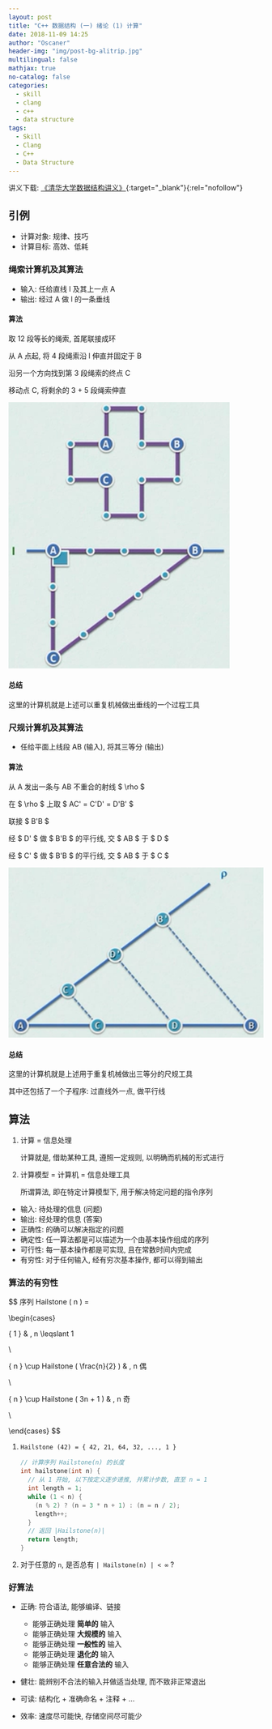```yaml
---
layout: post
title: "C++ 数据结构 (一) 绪论 (1) 计算"
date: 2018-11-09 14:25
author: "Oscaner"
header-img: "img/post-bg-alitrip.jpg"
multilingual: false
mathjax: true
no-catalog: false
categories:
  - skill
  - clang
  - c++
  - data structure
tags:
  - Skill
  - Clang
  - C++
  - Data Structure
---
```


讲义下载: [《清华大学数据结构讲义》](https://pan.baidu.com/s/1Sk6_EC6LUUFaVSy4Idpzrg){:target="_blank"}{:rel="nofollow"}

## 引例

- 计算对象: 规律、技巧
- 计算目标: 高效、低耗

### 绳索计算机及其算法

- 输入: 任给直线 l 及其上一点 A
- 输出: 经过 A 做 l 的一条垂线

#### 算法

取 12 段等长的绳索, 首尾联接成环

从 A 点起, 将 4 段绳索沿 l 伸直并固定于 B

沿另一个方向找到第 3 段绳索的终点 C

移动点 C, 将剩余的 3 + 5 段绳索伸直

![1.png](/img/in-post/skill/data-structure/post-intro-calc/1.png)

#### 总结

这里的计算机就是上述可以重复机械做出垂线的一个过程工具

### 尺规计算机及其算法

- 任给平面上线段 AB (输入), 将其三等分 (输出)

#### 算法

从 A 发出一条与 AB 不重合的射线 $ \rho $

在 $ \rho $ 上取 $ AC' = C'D' = D'B' $

联接 $ B'B $

经 $ D' $ 做 $ B'B $ 的平行线, 交 $ AB $ 于 $ D $

经 $ C' $ 做 $ B'B $ 的平行线, 交 $ AB $ 于 $ C $

![2.png](/img/in-post/skill/data-structure/post-intro-calc/2.png)

#### 总结

这里的计算机就是上述用于重复机械做出三等分的尺规工具

其中还包括了一个子程序: 过直线外一点, 做平行线

## 算法

1. 计算 = 信息处理

    计算就是, 借助某种工具, 遵照一定规则, 以明确而机械的形式进行

2. 计算模型 = 计算机 = 信息处理工具

    所谓算法, 即在特定计算模型下, 用于解决特定问题的指令序列

- 输入: 待处理的信息 (问题)
- 输出: 经处理的信息 (答案)
- 正确性: 的确可以解决指定的问题
- 确定性: 任一算法都是可以描述为一个由基本操作组成的序列
- 可行性: 每一基本操作都是可实现, 且在常数时间内完成
- 有穷性: 对于任何输入, 经有穷次基本操作, 都可以得到输出

### 算法的有穷性

$$
序列 Hailstone ( n ) =

\begin{cases}

  { 1 } & , n \leqslant 1

  \\

  { n } \cup Hailstone ( \frac{n}{2} ) & , n 偶

  \\

  { n } \cup Hailstone ( 3n + 1 ) & , n 奇

  \\

\end{cases}
$$

1. `Hailstone (42) = { 42, 21, 64, 32, ..., 1 }`

    ```cpp
    // 计算序列 Hailstone(n) 的长度
    int hailstone(int n) {
      // 从 1 开始, 以下按定义逐步递推, 并累计步数, 直至 n = 1
      int length = 1;
      while (1 < n) {
        (n % 2) ? (n = 3 * n + 1) : (n = n / 2);
        length++;
      }
      // 返回 |Hailstone(n)|
      return length;
    }
    ```

2. 对于任意的 `n`, 是否总有 `| Hailstone(n) | < ∞` ?

### 好算法

- 正确: 符合语法, 能够编译、链接

    - 能够正确处理 **简单的** 输入
    - 能够正确处理 **大规模的** 输入
    - 能够正确处理 **一般性的** 输入
    - 能够正确处理 **退化的** 输入
    - 能够正确处理 **任意合法的** 输入

- 健壮: 能辨别不合法的输入并做适当处理, 而不致非正常退出
- 可读: 结构化 + 准确命名 + 注释 + ...
- 效率: 速度尽可能快, 存储空间尽可能少
